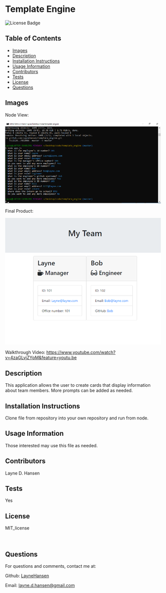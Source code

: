 # Template Engine

![License Badge](https://img.shields.io/badge/License-MIT_license-brightgreen)

## Table of Contents
* [Images](#images)
* [Description](#description)
* [Installation Instructions](#installation)
* [Usage Information](#usage)
* [Contributors](#contributor)
* [Tests](#tests)
* [License](#license)
* [Questions](#questions)

## Images
Node View:

![Node View](./assets/template_nodeview_screenshot.png)

Final Product:

![Final Product](./assets/team_info_screenshot.png)

Walkthrough Video:
https://www.youtube.com/watch?v=4zaGLvjZYpM&feature=youtu.be

## Description
This application allows the user to create cards that display information about team members. More prompts can be added as needed.

## Installation Instructions
Clone file from repository into your own repository and run from node.

## Usage Information
Those interested may use this file as needed.

## Contributors
Layne D. Hansen

## Tests 
Yes

## License
MIT_license
<br><br>
<br>

## Questions

For questions and comments, contact me at:

Github: [LayneHansen](https://github.com/LayneHansen)

Email: layne.d.hansen@gmail.com
    
  
